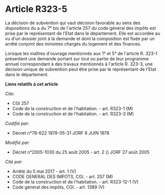 # Article R323-5

La décision de subvention qui vaut décision favorable au sens des dispositions du a du 7° bis de l'article 257 du code
général des impôts est prise par le représentant de l'Etat dans le département. Elle est accordée au vu d'un dossier joint à
la demande et dont la composition est fixée par un arrêté conjoint des ministres chargés du logement et des finances.

Lorsque les maîtres d'ouvrage mentionnés aux 1° et 5° de l'article R. 323-1 présentent une demande portant sur tout ou partie
de leur programme annuel correspondant à des travaux mentionnés à l'article R. 323-3, une décision unique de subvention peut
être prise par le représentant de l'Etat dans le département.

**Liens relatifs à cet article**

_Cite_:

  - CGI 257
  - Code de la construction et de l'habitation. - art. R323-1 (M)
  - Code de la construction et de l'habitation. - art. R323-3 (M)

_Codifié par_:

  - Décret n°78-622 1978-05-31 JORF 8 JUIN 1978

_Modifié par_:

  - Décret n°2005-1030 du 25 août 2005 - art. 2 () JORF 27 août 2005

_Cité par_:

  - Arrêté du 5 mai 2017 - art. 1 (V)
  - CODE GENERAL DES IMPOTS, CGI. - art. 257 (M)
  - Code de la construction et de l'habitation. - art. R323-12-1 (V)
  - Code général des impôts, CGI. - art. 1389 (V)
